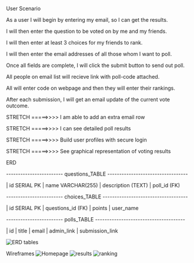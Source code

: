 User Scenario

As a user I will begin by entering my email, so I can get the results.

I will then enter the question to be voted on by me and my friends.

I will then enter at least 3 choices for my friends to rank.

I will then enter the email addresses of all those whom I want to poll.

Once all fields are complete, I will click the submit button to send out poll.

All people on email list will recieve link with poll-code attached.

All will enter code on webpage and then they will enter their rankings.

After each submission, I will get an email update of the current vote outcome.

STRETCH =====>>>> I am able to add an extra email row

STRETCH =====>>>> I can see detailed poll results

STRETCH =====>>>> Build user profiles with secure login

STRETCH =====>>>> See graphical representation of voting results

ERD

------------------------ questions_TABLE ----------------------------------

| id SERIAL PK | name VARCHAR(255) | description (TEXT) | poll_id (FK)

------------------------ choices_TABLE ------------------------------------

| id SERIAL PK | questions_id (FK) | points | user_name

------------------------ polls_TABLE --------------------------------------

| id | title | email | admin_link | submission_link

![ERD tables](file:///c%3A/Users/mccla/OneDrive/Desktop/erd%20.jpg)

Wireframes
![Homepage](file:///c%3A/Users/mccla/OneDrive/Pictures/home.jpg)
![results](file:///c%3A/Users/mccla/OneDrive/Desktop/results.jpg)
![ranking](file:///c%3A/Users/mccla/OneDrive/Desktop/ranking.jpg)
